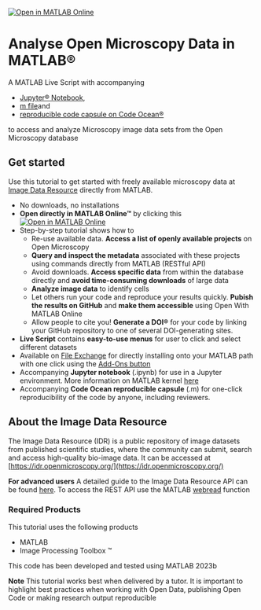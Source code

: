 [![Open in MATLAB Online](https://www.mathworks.com/images/responsive/global/open-in-matlab-online.svg)](https://matlab.mathworks.com/open/github/v1?repo=mathworks/Open-Microscopy-Data-MATLAB&file=OpenBiologyTutorial.mlx)
# Analyse Open Microscopy Data in MATLAB®

A MATLAB Live Script with accompanying 
- [Jupyter® Notebook](https://github.com/mathworks/Open-Microscopy-Data-MATLAB/blob/main/OpenBiologyTutorial.ipynb), 
- [m file](https://github.com/mathworks/Open-Microscopy-Data-MATLAB/blob/9d6ed32395816ae334ac5e917b5d4a0e68ed292d/OpenBiologyTutorialScript.m)and 
- [reproducible code capsule on Code Ocean®](https://doi.org/10.24433/CO.8820386.v1)

to access and analyze Microscopy image data sets from the Open Microscopy database

## Get started

Use this tutorial to get started with freely available microscopy data at [Image Data Resource](https://idr.openmicroscopy.org/) directly from MATLAB.
- No downloads, no installations
- **Open directly in MATLAB Online™** by clicking this [![Open in MATLAB Online](https://www.mathworks.com/images/responsive/global/open-in-matlab-online.svg)](https://matlab.mathworks.com/open/github/v1?repo=mathworks/Open-Microscopy-Data-MATLAB&file=OpenBiologyTutorial.mlx)
- Step-by-step tutorial shows how to
    - Re-use available data. **Access a list of openly available projects** on Open Microscopy
    - **Query and inspect the metadata** associated with these projects using commands directly from MATLAB (RESTful API)
    - Avoid downloads. **Access specific data** from within the database directly and **avoid time-consuming downloads** of large data
    - **Analyze image data** to identify cells
    - Let others run your code and reproduce your results quickly. **Pubish the results on GitHub** and **make them accessible** using Open With MATLAB Online
    - Allow people to cite you! **Generate a DOI®** for your code by linking your GitHub repository to one of several DOI-generating sites.
- **Live Script** contains **easy-to-use menus** for user to click and select different datasets
- Available on [File Exchange](mathworks.com/matlabcentral/fileexchange/) for directly installing onto your MATLAB path with one click using the [Add-Ons button](https://www.mathworks.com/help/matlab/matlab_env/get-add-ons.html)
- Accompanying **Jupyter notebook** (.ipynb) for use in a Jupyter environment. More information on MATLAB kernel [here](mathworks.com/products/reference-architectures/jupyter.html)
- Accompanying **Code Ocean reproducible capsule** (.m) for one-click reproducibility of the code by anyone, including reviewers.

## About the Image Data Resource
The Image Data Resource (IDR) is a public repository of image datasets from published scientific studies, where the community can submit, search and access high-quality bio-image data.
It can be accessed at [https://idr.openmicroscopy.org/](https://idr.openmicroscopy.org/)

**For advanced users** A detailed guide to the Image Data Resource API can be found [here](idr.openmicroscopy.org/about/api.html). To access the REST API use the MATLAB [webread](mathworks.com/help/matlab/ref/webread.html) function

### Required Products
This tutorial uses the following products
- MATLAB
- Image Processing Toolbox &trade;

This code has been developed and tested using MATLAB 2023b

**Note**
This tutorial works best when delivered by a tutor. It is important to highlight best practices when working with Open Data, publishing Open Code or making research output reproducible
